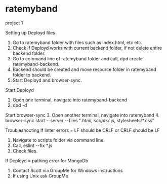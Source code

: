 # ratemyband
project 1

Setting up Deployd files
1. Go to ratemyband folder with files such as index.html, etc etc.
2. Check if Deployd works with current backend folder, if not delete entire backend folder.
2. Go to command line of ratemyband folder and call, dpd create ratemyband-backend.
3. Backend should be created and move resource folder in ratemyband folder to backend.
4. Start Deployd and browser-sync.

Start Deployd
1. Open one terminal, navigate into ratemyband-backend
2. dpd -d

Start browser-sync
3. Open another terminal, navigate into ratemyband
4. browser-sync start --server --files "*.html, scripts/*.js, stylesheets/*.css"

Troubleshooting
If linter errors = LF should be CRLF or CRLF should be LF
1. Navigate to scripts folder via command line.
2. Call, eslint --fix *.js
3. Check files.

If Deployd = pathing error for MongoDb
1. Contact Scott via GroupMe for Windows instructions
2. If using Unix ask GroupMe
